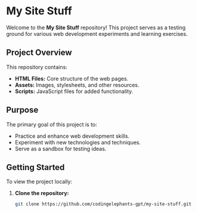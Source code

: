 # My Site Stuff

Welcome to the **My Site Stuff** repository! This project serves as a testing ground for various web development experiments and learning exercises.

## Project Overview

This repository contains:

- **HTML Files:** Core structure of the web pages.
- **Assets:** Images, stylesheets, and other resources.
- **Scripts:** JavaScript files for added functionality.

## Purpose

The primary goal of this project is to:

- Practice and enhance web development skills.
- Experiment with new technologies and techniques.
- Serve as a sandbox for testing ideas.

## Getting Started

To view the project locally:

1. **Clone the repository:**
   ```bash
   git clone https://github.com/codingelephants-gpt/my-site-stuff.git
